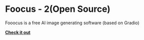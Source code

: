 # Foocus - 2(Open Source)
Fooocus is a free AI image generating software (based on Gradio)
<br>

**[<i class="fa-solid fa-fire"></i> Check it out](https://github.com/lllyasviel/Fooocus)**
